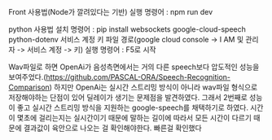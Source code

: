 Front 사용법(Node가 깔려있다는 기반)
실행 명령어 : npm run dev


python 사용법
설치 명령어 : pip install websockets google-cloud-speech python-dotenv
서비스 계정 키 파일 경로(google cloud console -> I AM 및 관리자 -> 서비스 계정 -> 키)
실행 명령어 : F5로 시작

Wav파일로 하면 OpenAi가 음성측면에서는 거의 다른 speech보다 압도적인 성능을 보여주었다.(https://github.com/PASCAL-ORA/Speech-Recognition-Comparison) 하지만 OpenAi는 실시간 스트리밍 방식이 아니라 wav파일 형식으로 저장해야하는 단점이 있어 딜레이가 생기는 문제점을 발견하였다.
그래서 2번째로 성능이 좋고 실시간 스트리밍 방식을 지원하는 google-speech를 채택하기로 하였다. 시간이 몇초에 걸리는지는 실시간이기 때문에 말하는 길이에 따라서 모든 시간이 다르기 때문에 결과값이 육안으로 나오는 걸 확인해야한다. 빠른걸 확인했다

